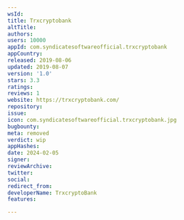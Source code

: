 ```yaml
---
wsId: 
title: Trxcryptobank
altTitle: 
authors: 
users: 10000
appId: com.syndicatesoftwareofficial.trxcryptobank
appCountry: 
released: 2019-08-06
updated: 2019-08-07
version: '1.0'
stars: 3.3
ratings: 
reviews: 1
website: https://trxcryptobank.com/
repository: 
issue: 
icon: com.syndicatesoftwareofficial.trxcryptobank.jpg
bugbounty: 
meta: removed
verdict: wip
appHashes: 
date: 2024-02-05
signer: 
reviewArchive: 
twitter: 
social: 
redirect_from: 
developerName: TrxcryptoBank
features: 

---
```


